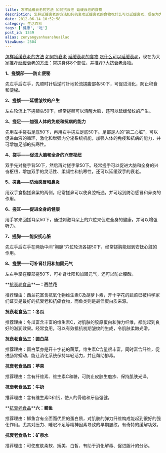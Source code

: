 ```yaml
---
title: 怎样延缓衰老的方法 如何抗衰老 延缓衰老的食物
description: 怎样延缓衰老的方法如何抗衰老延缓衰老的食物吃什么可以延缓衰老，现在为大家推荐延缓衰老的方法：常搓身体8个部位，并推荐7大抗衰老食物。1、搓腹部——防止便秘先左手后右手，先顺时针后逆时针地轮流搓腹部各50下，可促进消化，防止积食和便秘。2、搓额——延缓皱纹的产生左右轮流上下搓额头50下，经常搓额可以清醒大脑，还可以延缓皱纹的产生。3、搓足&mda
date: 2012-06-14 10:52:58
category: 生活百科
tags: ['健康', '吃']
post_id: 1349
alias: zenyangyanhuanshuailao
ViewNums: 2504
---
```


[怎样延缓衰老的方法](/blog/zenyangyanhuanshuailao) [如何抗衰老](/blog/zenyangyanhuanshuailao) [延缓衰老的食物](/blog/zenyangyanhuanshuailao) [吃什么可以延缓衰老](/blog/zenyangyanhuanshuailao)，现在为大家推荐[延缓衰老的方法](/blog/zenyangyanhuanshuailao)：常搓身体8个部位，并推荐7大[抗衰老食物](/blog/zenyangyanhuanshuailao)。

**1、搓腹部——防止便秘**

先左手后右手，先顺时针后逆时针地轮流搓腹部各50下，可促进消化，防止积食和便秘。

**2、搓额——延缓皱纹的产生**

左右轮流上下搓额头50下，经常搓额可以清醒大脑，还可以延缓皱纹的产生。

**3、搓足——加强人体的免疫和抗病的能力**

先用左手搓右足底50下，再用右手搓左足底50下。足部是人的“第二心脏”，可以促进血液的循环，激化和增强内分泌系统机能，加强人体的免疫和抗病的能力，并可增加足部的抗寒性。

**4、搓手——促进大脑和全身的兴奋枢纽**

双手先对搓手背50下，然后再对搓手掌50下。经常搓手可以促进大脑和全身的兴奋枢纽，增加双手的灵活性、柔韧性和抗寒性，还可以延缓双手的衰老。

**5、搓鼻——防治感冒和鼻炎**

用双手食指搓鼻梁的两侧。经常搓鼻可以使鼻腔畅通，并可起到防治感冒和鼻炎的作用。

**6、搓耳——促进全身的健康**

用手掌来回搓耳朵50下，通过刺激耳朵上的穴位来促进全身的健康，并可以增强听力。

**7、搓胸——能安抚心脏**

先左手后右手在两肋中间“胸腺”穴位轮流各搓50下，经常搓胸能起到安抚心脏的作用。

**8、搓腰——可补肾壮阳和加固元气**

左右手掌在腰部搓50下，可补肾壮阳和加固元气，还可以防止腰酸。

**[抗衰老食品](/blog/zenyangyanhuanshuailao)****一：西兰花**

推荐理由：西兰花富含抗氧化物维生素C及胡萝卜素，开十字花的蔬菜已被科学家们证实是最好的抗衰老和抗癌食物，而鱼类则是最佳蛋白质来源。

**抗衰老食品二：冬瓜**

推荐理由：冬瓜富含丰富的维生素C，对肌肤的胶原蛋白和弹力纤维，都能起到良好的滋润效果。经常食用，可以有效抵抗初期皱纹的生成，令肌肤柔嫩光滑。

**抗衰老食品三：圆白菜**

推荐理由：圆白菜亦是开十字花的蔬菜，维生素C含量很丰富，同时富含纤维，促进肠胃蠕动，能让消化系统保持年轻活力，并且帮助排毒。

**抗衰老食品四：苹果**

推荐理由：含有纤维素、维生素C和糖，可防止皮肤生庖疹、保持肌肤光泽。

**抗衰老食品五：牛奶**

推荐理由：含有维生素D和钙，使人的骨骼和牙齿强健。

**[抗衰老食品](/blog/zenyangyanhuanshuailao)****六：鲫鱼**

推荐理由：鲫鱼含有全面而优质的蛋白质，对肌肤的弹力纤维构成能起到很好的强化作用。尤其对压力、睡眠不足等精神因素导致的早期皱纹，有奇特的缓解功效。

**抗衰老食品七：矿泉水**

推荐理由：可使皮肤柔软、娇美、白皙，有助于消化解毒、促进胆汁的分泌。

